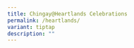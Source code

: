 ```yaml
---
title: Chingay@Heartlands Celebrations
permalink: /heartlands/
variant: tiptap
description: ""
---
```

